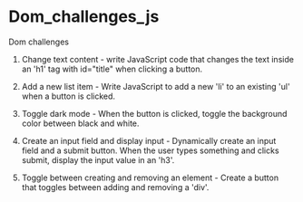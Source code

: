 # Dom_challenges_js

Dom challenges 

1. Change text content - write JavaScript code that changes the text inside an 'h1' tag with id="title" when clicking a button.

2. Add a new list item - Write JavaScript to add a new 'li' to an existing 'ul' when a button is clicked.

3. Toggle dark mode - When the button is clicked, toggle the background color between black and white.

4. Create an input field and display input - Dynamically create an input field and a submit button. When the user types something and clicks submit, display the input value in an 'h3'.

5. Toggle between creating and removing an element - Create a button that toggles between adding and removing a 'div'.

